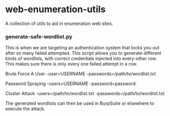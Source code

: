 # web-enumeration-utils

A collection of utils to aid in enumeration web sites.

### generate-safe-wordlist.py

This is when we are targeting an authentication system that locks you out after so many failed attempted. This script allows you to generate different kinds of wordlists, with correct credentials injected into every-other row. This makes sure there is only every one failed attempt in a row.

Brute Force A User
-user=USERNAME -passwords=/path/to/wordlist.txt

Password Spraying
-users=USERNAME -password=password.

Cluster Attack
-users=/path/to/wordlist.txt -passwords=/path/to/wordlist.txt

The generated wordlists can then be used in BurpSuite or elsewhere to execute the attack.
